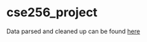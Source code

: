 # cse256_project
Data parsed and cleaned up can be found [here](https://drive.google.com/file/d/17D5l1X1azrkaG7Tz5XhQTlWK7YQqurga/view?usp=sharing)
